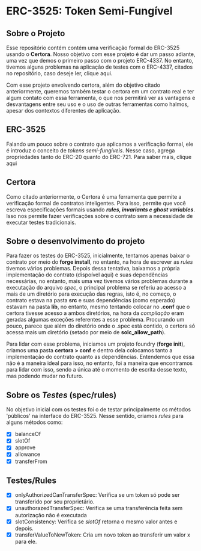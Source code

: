 # ERC-3525: Token Semi-Fungível

## Sobre o Projeto
Esse repositório contém contém uma verificação formal do ERC-3525 usando o **Certora**. Nosso objetivo com esse projeto é dar um passo adiante, uma vez que demos o primeiro passo com o projeto ERC-4337. No entanto, tivemos alguns problemas na aplicação de testes com o ERC-4337, citados no repositório, caso deseje ler, clique aqui. 

Com esse projeto envolvendo certora, além do objetivo citado anteriormente, queremos também testar o certora em um contrato real e ter algum contato com essa ferramenta, o que nos permitirá ver as vantagens e desvantagens entre seu uso e o uso de outras ferramentas como halmos, apesar dos contextos diferentes de aplicação. 

## ERC-3525
Falando um pouco sobre o contrato que aplicamos a verificação formal, ele é introduz o conceito de *tokens semi-fungíveis*. Nesse caso, agrega propriedades tanto do ERC-20 quanto do ERC-721. Para saber mais, clique aqui 

## Certora
Como citado anteriormente, o Certora é uma ferramenta que permite a verificação formal de contratos inteligentes. Para isso, permite que você escreva especificações formais usando ***rules, invariants e ghost variables***. Isso nos permite fazer verificações sobre o contrato sem a necessidade de executar testes tradicionais. 

## Sobre o desenvolvimento do projeto
Para fazer os testes do ERC-3525, inicialmente, tentamos apenas baixar o contrato por meio do **forge install**, no entanto, na hora de escrever as _rules_ tivemos vários problemas. Depois dessa tentativa, baixamos a própria implementação do contrato (dispoível aqui) e suas dependências necessárias, no entanto, mais uma vez tivemos vários problemas durante a executação do arquivo _spec_, o principal problema se referiu ao acesso a mais de um diretório para execução das regras, isto é, no começo, o contrato estava na pasta **src** e suas dependências (como esperado) estavam na pasta **lib**, no entanto, mesmo tentando colocar no **.conf** que o certora tivesse acesso a ambos diretórios, na hora da _compilação_ eram geradas algumas exceções referentes a esse problema. Procurando um pouco, parece que além do diretório onde o .spec está contido, o certora só acessa mais um diretório (setado por meio de **solc_allow_path**). 

Para lidar com esse problema, iniciamos um projeto foundry (**forge init**), criamos uma pasta **certora > conf** e dentro dela colocamos tanto a implementação do contrato quanto as dependências. Entendemos que essa não é a maneira ideal para isso, no entanto, foi a maneira que encontramos para lidar com isso, sendo a única até o momento de escrita desse texto, mas podendo mudar no futuro. 

## Sobre os _Testes_ (spec/rules)
No objetivo inicial com os testes foi o de testar principalmente os métodos 'públicos' na interface do ERC-3525. Nesse sentido, criamos _rules_ para alguns métodos como: 

- [x] balanceOf
- [x] slotOf
- [x] approve
- [x] allowance
- [x] transferFrom

## Testes/Rules
- [x] onlyAuthorizedCanTransferSpec: Verifica se um token só pode ser transferido por seu proprietário. 
- [x] unauthorazedTransferSpec: Verifica se uma transferência feita sem autorização não é executada
- [x] slotConsistency: Verifica se _slotOf_ retorna o mesmo valor antes e depois. 
- [x] transferValueToNewToken: Cria um novo token ao transferir um valor x para ele. 